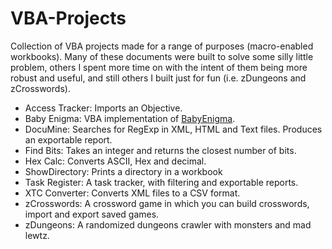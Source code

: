 # VBA-Projects
Collection of VBA projects made for a range of purposes (macro-enabled workbooks). Many of these documents were built to solve some silly little problem, others I spent more time on with the intent of them being more robust and useful, and still others I built just for fun (i.e. zDungeons and zCrosswords).

- Access Tracker: Imports an Objective.
- Baby Enigma: VBA implementation of [BabyEnigma](https://github.com/sjb-ch1mp/BabyEnigma).
- DocuMine: Searches for RegExp in XML, HTML and Text files. Produces an exportable report.
- Find Bits: Takes an integer and returns the closest number of bits.
- Hex Calc: Converts ASCII, Hex and decimal.
- ShowDirectory: Prints a directory in a workbook
- Task Register: A task tracker, with filtering and exportable reports.
- XTC Converter: Converts XML files to a CSV format.
- zCrosswords: A crossword game in which you can build crosswords, import and export saved games.
- zDungeons: A randomized dungeons crawler with monsters and mad lewtz.
